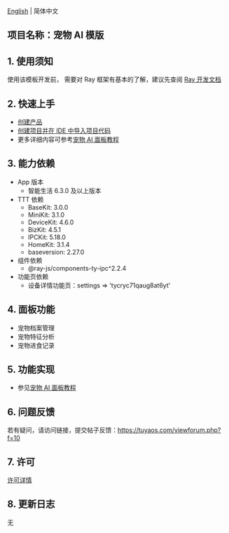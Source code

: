 [English](README.md) | 简体中文[](README_zh.md)

## 项目名称：宠物 AI 模版

## 1. 使用须知

使用该模板开发前， 需要对 Ray 框架有基本的了解，建议先查阅 [Ray 开发文档](https://developer.tuya.com/cn/miniapp/develop/ray/guide/overview)

## 2. 快速上手

- [创建产品](https://developer.tuya.com/cn/miniapp-codelabs/codelabs/panel-ai-pet/index.html#1)
- [创建项目并在 IDE 中导入项目代码](https://developer.tuya.com/cn/miniapp-codelabs/codelabs/panel-ai-pet/index.html#2)
- 更多详细内容可参考[宠物 AI 面板教程](https://developer.tuya.com/cn/miniapp-codelabs/codelabs/panel-ai-pet/index.html#0)

## 3. 能力依赖

- App 版本
  - 智能生活 6.3.0 及以上版本
- TTT 依赖
  - BaseKit: 3.0.0
  - MiniKit: 3.1.0
  - DeviceKit: 4.6.0
  - BizKit: 4.5.1
  - IPCKit: 5.18.0
  - HomeKit: 3.1.4
  - baseversion: 2.27.0
- 组件依赖
  - @ray-js/components-ty-ipc^2.2.4
- 功能页依赖
  - 设备详情功能页：settings => 'tycryc71qaug8at6yt'

## 4. 面板功能

- 宠物档案管理
- 宠物特征分析
- 宠物进食记录

## 5. 功能实现

- 参见[宠物 AI 面板教程](https://developer.tuya.com/cn/miniapp-codelabs/codelabs/panel-ai-pet/index.html#0)

## 6. 问题反馈

若有疑问，请访问链接，提交帖子反馈：https://tuyaos.com/viewforum.php?f=10

## 7. 许可

[许可详情](LICENSE)

## 8. 更新日志

无
